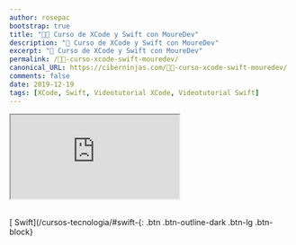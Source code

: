 ```yaml
---
author: rosepac
bootstrap: true
title: "👨‍💻 Curso de XCode y Swift con MoureDev"
description: "📲 Curso de XCode y Swift con MoureDev"
excerpt: "📲 Curso de XCode y Swift con MoureDev"
permalink: /👨‍💻-curso-xcode-swift-mouredev/
canonical_URL: https://ciberninjas.com/👨‍💻-curso-xcode-swift-mouredev/
comments: false
date: 2019-12-19
tags: [XCode, Swift, Videotutorial XCode, Videotutorial Swift]
---
```


<div class="embed-responsive embed-responsive-16by9">
  <iframe class="embed-responsive-item" src="https://www.youtube.com/embed/videoseries?list=PLNdFk2_brsRcWM-31vJUgyHIGpopIDw4s" allowfullscreen></iframe>
</div><br/>

[<i class="fab fa-apple"></i> Swift](/cursos-tecnologia/#swift-{: .btn .btn-outline-dark .btn-lg .btn-block}
